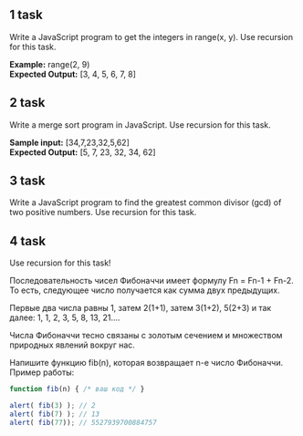 ## 1 task

Write a JavaScript program to get the integers in range(x, y). Use recursion for this task.

**Example:** range(2, 9) <br>
**Expected Output:** [3, 4, 5, 6, 7, 8] <br>

## 2 task

Write a merge sort program in JavaScript. Use recursion for this task.

**Sample input:** [34,7,23,32,5,62] <br>
**Expected Output:** [5, 7, 23, 32, 34, 62]<br>


## 3 task

Write a JavaScript program to find the greatest common divisor (gcd) of two positive numbers. Use recursion for this task.

## 4 task

Use recursion for this task!

Последовательность чисел Фибоначчи имеет формулу Fn = Fn-1 + Fn-2. То есть, следующее число получается как сумма двух предыдущих.

Первые два числа равны 1, затем 2(1+1), затем 3(1+2), 5(2+3) и так далее: 1, 1, 2, 3, 5, 8, 13, 21....<br>

Числа Фибоначчи тесно связаны с золотым сечением и множеством природных явлений вокруг нас.<br>

Напишите функцию fib(n), которая возвращает n-е число Фибоначчи. Пример работы:<br>

```javascript
function fib(n) { /* ваш код */ }

alert( fib(3) ); // 2
alert( fib(7) ); // 13
alert( fib(77)); // 5527939700884757
```

